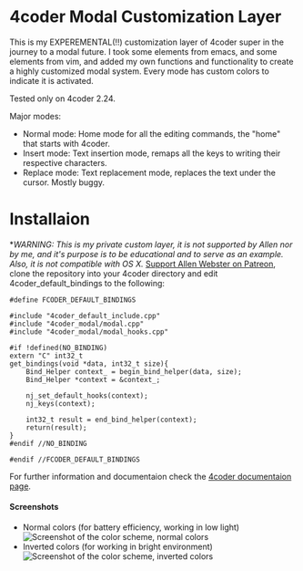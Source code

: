 # 4coder Modal Customization Layer
This is my EXPEREMENTAL(!!) customization layer of 4coder super in the journey to a modal future.
I took some elements from emacs, and some elements from vim, and added my own functions and functionality to create a highly customized modal system. Every mode has custom colors to indicate it is activated.

Tested only on 4coder 2.24.

Major modes:
* Normal  mode: Home mode for all the editing commands, the "home" that starts with 4coder.
* Insert  mode: Text insertion mode, remaps all the keys to writing their respective characters.
* Replace mode: Text replacement mode, replaces the text under the cursor. Mostly buggy.

# Installaion
**WARNING: This is my private custom layer, it is not supported by Allen nor by me, and it's purpose is to be educational and to serve as an example. Also, it is not compatible with OS X.*
[Support Allen Webster on Patreon](https://www.patreon.com/mr4thdimention/), clone the repository into your 4coder directory and edit 4coder_default_bindings to the following:
```#if !defined(FCODER_DEFAULT_BINDINGS)
#define FCODER_DEFAULT_BINDINGS

#include "4coder_default_include.cpp"
#include "4coder_modal/modal.cpp"
#include "4coder_modal/modal_hooks.cpp"

#if !defined(NO_BINDING)
extern "C" int32_t
get_bindings(void *data, int32_t size){
    Bind_Helper context_ = begin_bind_helper(data, size);
    Bind_Helper *context = &context_;
    
    nj_set_default_hooks(context);
    nj_keys(context);
    
    int32_t result = end_bind_helper(context);
    return(result);
}
#endif //NO_BINDING

#endif //FCODER_DEFAULT_BINDINGS
```

For further information and documentaion check the [4coder documentaion page](http://4coder.net/custom_docs.html).

#### Screenshots
- Normal colors (for battery efficiency, working in low light)
  ![Screenshot of the color scheme, normal colors](https://i.imgur.com/kMg5FMD.png)
- Inverted colors (for working in bright environment)
  ![Screenshot of the color scheme, inverted colors](https://i.imgur.com/TGFR6Ax.png)
